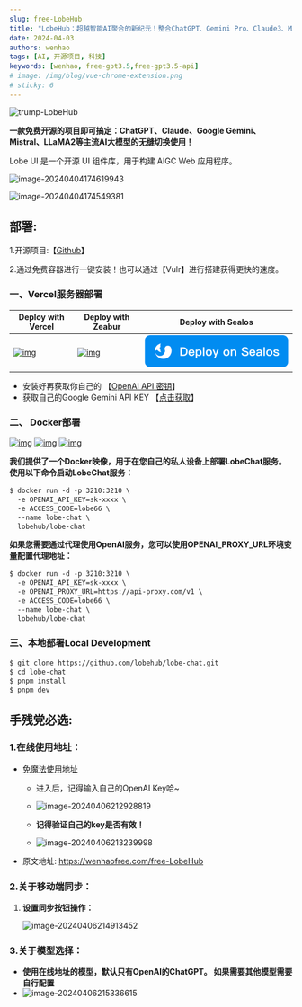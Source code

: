 ```yaml
---
slug: free-LobeHub
title: "LobeHub：超越智能AI聚合的新纪元！整合ChatGPT、Gemini Pro、Claude3、Mistral、LLaMA2等大模型，打开画图、联网、爬虫的全新可能性。"
date: 2024-04-03
authors: wenhao
tags: [AI, 开源项目, 科技]
keywords: [wenhao, free-gpt3.5,free-gpt3.5-api]
# image: /img/blog/vue-chrome-extension.png
# sticky: 6
---
```

![trump-LobeHub](https://cdn.wenhaofree.com/gh/wenhaofree/Image/blog/trump-LobeHub.jpeg)

<!-- truncate -->

**一款免费开源的项目即可搞定：ChatGPT、Claude、Google Gemini、Mistral、LLaMA2等主流AI大模型的无缝切换使用！**



Lobe UI 是一个开源 UI 组件库，用于构建 AIGC Web 应用程序。

![image-20240404174619943](https://cdn.wenhaofree.com/gh/wenhaofree/Image/blog/image-20240404174619943.png)

![image-20240404174549381](https://cdn.wenhaofree.com/gh/wenhaofree/Image/blog/image-20240404174549381.png)



## 部署:

1.开源项目:【[Github](https://github.com/lobehub/lobe-chat)】

2.通过免费容器进行一键安装！也可以通过【Vulr】进行搭建获得更快的速度。



### 一、Vercel服务器部署



| Deploy with Vercel                                           | Deploy with Zeabur                                           | Deploy with Sealos                                           |
| ------------------------------------------------------------ | ------------------------------------------------------------ | ------------------------------------------------------------ |
| [![img](https://camo.githubusercontent.com/0d115430c1db17132964386282927e5e313543c7d868fc06bc9a7c65d7ec974e/68747470733a2f2f76657263656c2e636f6d2f627574746f6e)](https://vercel.com/new/clone?repository-url=https%3A%2F%2Fgithub.com%2Flobehub%2Flobe-chat&env=OPENAI_API_KEY,ACCESS_CODE&envDescription=) | [![img](https://camo.githubusercontent.com/7bbd819d76b4e67c04fe4d8a0d9cc7220e691f3d2177f6e54f84689ba380184e/68747470733a2f2f7a65616275722e636f6d2f627574746f6e2e737667)](https://zeabur.com/templates/VZGGTI) | [![img](https://raw.githubusercontent.com/labring-actions/templates/main/Deploy-on-Sealos.svg)](https://cloud.sealos.io/?openapp=system-template%3FtemplateName%3Dlobe-chat) |

- 安装好再获取你自己的 【[OpenAI API 密钥](https://platform.openai.com/api-keys)】
- 获取自己的Google Gemini API KEY 【[点击获取](https://aistudio.google.com/app/apikey)】



### 二、 Docker部署

[![img](https://camo.githubusercontent.com/7c3bafcf2ea6d169ec34d2f735ef84b8c7ea1451402c4f41f701294b5a330efb/68747470733a2f2f696d672e736869656c64732e696f2f646f636b65722f762f6c6f62656875622f6c6f62652d636861743f636f6c6f723d333639656666266c6162656c3d646f636b6572266c6162656c436f6c6f723d626c61636b266c6f676f3d646f636b6572266c6f676f436f6c6f723d7768697465267374796c653d666c61742d737175617265)](https://hub.docker.com/r/lobehub/lobe-chat) [![img](https://camo.githubusercontent.com/38d94b4b90467a5ffa59fa01b9a9fcd627e667da0a119afa3c7009f5c425e33e/68747470733a2f2f696d672e736869656c64732e696f2f646f636b65722f696d6167652d73697a652f6c6f62656875622f6c6f62652d636861743f636f6c6f723d333639656666266c6162656c436f6c6f723d626c61636b267374796c653d666c61742d737175617265)](https://hub.docker.com/r/lobehub/lobe-chat) [![img](https://camo.githubusercontent.com/0ab5339b42d77f1a9a4eb290cb7ce32e61a0fbf805a7a6488db12b4bee42effa/68747470733a2f2f696d672e736869656c64732e696f2f646f636b65722f70756c6c732f6c6f62656875622f6c6f62652d636861743f636f6c6f723d343563633131266c6162656c436f6c6f723d626c61636b267374796c653d666c61742d737175617265)](https://hub.docker.com/r/lobehub/lobe-chat)

**我们提供了一个Docker映像，用于在您自己的私人设备上部署LobeChat服务。使用以下命令启动LobeChat服务：**

```
$ docker run -d -p 3210:3210 \
  -e OPENAI_API_KEY=sk-xxxx \
  -e ACCESS_CODE=lobe66 \
  --name lobe-chat \
  lobehub/lobe-chat
```



**如果您需要通过代理使用OpenAI服务，您可以使用OPENAI_PROXY_URL环境变量配置代理地址：**

```
$ docker run -d -p 3210:3210 \
  -e OPENAI_API_KEY=sk-xxxx \
  -e OPENAI_PROXY_URL=https://api-proxy.com/v1 \
  -e ACCESS_CODE=lobe66 \
  --name lobe-chat \
  lobehub/lobe-chat
```



### 三、本地部署Local Development

```
$ git clone https://github.com/lobehub/lobe-chat.git
$ cd lobe-chat
$ pnpm install
$ pnpm dev
```


## 手残党必选:
### 1.在线使用地址：

- [免魔法使用地址](https://lobe-chat.wenhaofree.com/welcome)
  - 进入后，记得输入自己的OpenAI Key哈~
  - ![image-20240406212928819](https://cdn.wenhaofree.com/gh/wenhaofree/Image/blog/image-20240406212928819.png)


  - **记得验证自己的key是否有效！**
  - ![image-20240406213239998](https://cdn.wenhaofree.com/gh/wenhaofree/Image/blog/image-20240406213239998.png)


- 原文地址: https://wenhaofree.com/free-LobeHub



### 2.关于移动端同步：

1. **设置同步按钮操作：**

   ![image-20240406214913452](https://cdn.wenhaofree.com/gh/wenhaofree/Image/blog/image-20240406214913452.png)





### 3.关于模型选择：

- **使用在线地址的模型，默认只有OpenAI的ChatGPT。 如果需要其他模型需要自行配置**
- ![image-20240406215336615](https://cdn.wenhaofree.com/gh/wenhaofree/Image/blog/image-20240406215336615.png)
